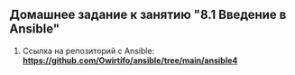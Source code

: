 ## Домашнее задание к занятию "8.1 Введение в Ansible"

1. Ссылка на репозиторий с Ansible:
**https://github.com/Owirtifo/ansible/tree/main/ansible4**